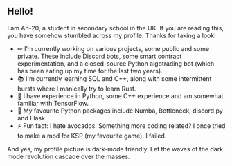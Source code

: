 ## Hello!
I am An-20, a student in secondary school in the UK. If you are reading this, you have somehow stumbled across my profile. Thanks for taking a look!

- ✏ I’m currently working on various projects, some public and some private. These include Discord bots, some smart contract experimentation, and a closed-source Python algotrading bot (which has been eating up my time for the last two years).
- 📚 I'm currently learning SQL and C++, along with some intermittent bursts where I manically try to learn Rust. 
- 🎨 I have experience in Python, some C++ experience and am somewhat familiar with TensorFlow.
- 🌱 My favourite Python packages include Numba, Bottleneck, discord.py and Flask.
- ⚡ Fun fact: I hate avocados. Something more coding related? I once tried to make a mod for KSP (my favourite game). I failed.

And yes, my profile picture is dark-mode friendly. Let the waves of the dark mode revolution cascade over the masses.

<!--
**An-20/an-20** is a ✨ _special_ ✨ repository because its `README.md` (this file) appears on your GitHub profile.

Here are some ideas to get you started:

- 🔭 I’m currently working on ...
- 🌱 I’m currently learning ...
- 👯 I’m looking to collaborate on ...
- 🤔 I’m looking for help with ...
- 💬 Ask me about ...
- 📫 How to reach me: ...
- 😄 Pronouns: ...
- ⚡ Fun fact: ...
-->

